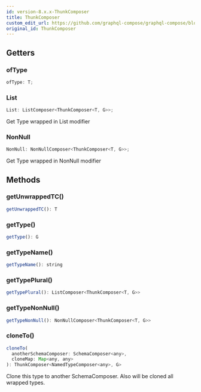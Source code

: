 ```yaml
---
id: version-8.x.x-ThunkComposer
title: ThunkComposer
custom_edit_url: https://github.com/graphql-compose/graphql-compose/blob/master/src/ThunkComposer.d.ts
original_id: ThunkComposer
---
```


<!-- 
🛑🛑🛑
DO NOT EDIT THIS FILE!
IT WAS AUTO-GENERATED FROM d.ts FILE
🛑🛑🛑
If you want to make changes in this file, please do it via
https://github.com/graphql-compose/graphql-compose/blob/master/src/ThunkComposer.d.ts
-->

## Getters

### ofType

```js
ofType: T;
```

### List

```js
List: ListComposer<ThunkComposer<T, G>>;
```

Get Type wrapped in List modifier

### NonNull

```js
NonNull: NonNullComposer<ThunkComposer<T, G>>;
```

Get Type wrapped in NonNull modifier

## Methods

### getUnwrappedTC()

```js
getUnwrappedTC(): T
```

### getType()

```js
getType(): G
```

### getTypeName()

```js
getTypeName(): string
```

### getTypePlural()

```js
getTypePlural(): ListComposer<ThunkComposer<T, G>>
```

### getTypeNonNull()

```js
getTypeNonNull(): NonNullComposer<ThunkComposer<T, G>>
```

### cloneTo()

```js
cloneTo(
  anotherSchemaComposer: SchemaComposer<any>,
  cloneMap: Map<any, any>
): ThunkComposer<NamedTypeComposer<any>, G>
```

Clone this type to another SchemaComposer.
Also will be cloned all wrapped types.
